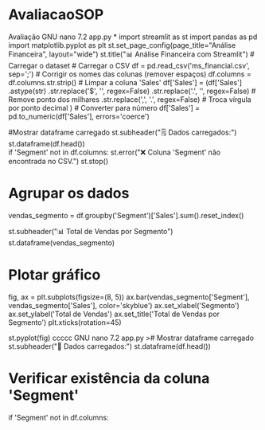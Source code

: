 # AvaliacaoSOP
Avaliação
  GNU nano 7.2                                             app.py *                                                     import streamlit as st                                                                                                  import pandas as pd                                                                                                     import matplotlib.pyplot as plt                                                                                                                                                                                                                 st.set_page_config(page_title="Análise Financeira", layout="wide")                                                                                                                                                                              st.title("📊 Análise Financeira com Streamlit")                                                                                                                                                                                                 # Carregar o dataset                                                                                                    # Carregar o CSV                                                                                                        df = pd.read_csv('ms_financial.csv', sep=';')                                                                                                                                                                                                   # Corrigir os nomes das colunas (remover espaços)                                                                       df.columns = df.columns.str.strip()                                                                                                                                                                                                             # Limpar a coluna 'Sales'                                                                                               df['Sales'] = (df['Sales']                                                                                                              .astype(str)                                                                                                            .str.replace('$', '', regex=False)                                                                                      .str.replace('.', '', regex=False)  # Remove ponto dos milhares                                                         .str.replace(',', '.', regex=False)  # Troca vírgula por ponto decimal                                                 )                                                                                                                                                                                                                                # Converter para número                                                                                                 df['Sales'] = pd.to_numeric(df['Sales'], errors='coerce')  

#Mostrar dataframe carregado
st.subheader("🗒️ Dados carregados:")
st.dataframe(df.head())                                                                                        
if 'Segment' not in df.columns:
    st.error("❌ Coluna 'Segment' não encontrada no CSV.")
    st.stop()

# Agrupar os dados
vendas_segmento = df.groupby('Segment')['Sales'].sum().reset_index()

st.subheader("📊 Total de Vendas por Segmento")
st.dataframe(vendas_segmento)

# Plotar gráfico
fig, ax = plt.subplots(figsize=(8, 5))
ax.bar(vendas_segmento['Segment'], vendas_segmento['Sales'], color='skyblue')
ax.set_xlabel('Segmento')
ax.set_ylabel('Total de Vendas')
ax.set_title('Total de Vendas por Segmento')
plt.xticks(rotation=45)

st.pyplot(fig)
ccccc  GNU nano 7.2                                             app.py                                                 ># Mostrar dataframe carregado
st.subheader("📄 Dados carregados:")
st.dataframe(df.head())

# Verificar existência da coluna 'Segment'
if 'Segment' not in df.columns:                                                                                                                                                                                                                                                                                                                                                                                                                                                                                                                                                                                
